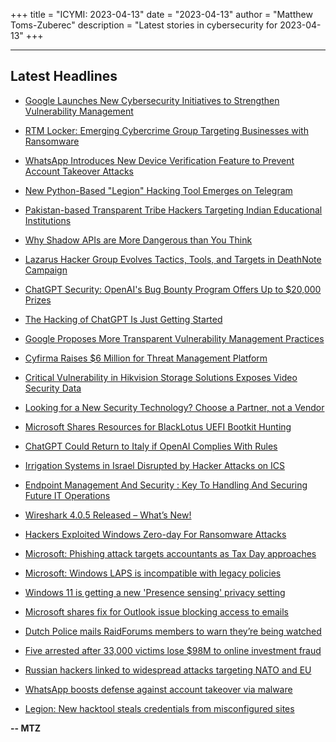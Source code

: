 +++
title = "ICYMI: 2023-04-13"
date = "2023-04-13"
author = "Matthew Toms-Zuberec"
description = "Latest stories in cybersecurity for 2023-04-13"
+++

---------------------------------------------------------------------------
## Latest Headlines
- [Google Launches New Cybersecurity Initiatives to Strengthen Vulnerability Management](https://thehackernews.com/2023/04/google-launches-new-cybersecurity.html)

- [RTM Locker: Emerging Cybercrime Group Targeting Businesses with Ransomware](https://thehackernews.com/2023/04/rtm-locker-emerging-cybercrime-group.html)

- [WhatsApp Introduces New Device Verification Feature to Prevent Account Takeover Attacks](https://thehackernews.com/2023/04/whatsapp-introduces-new-device.html)

- [New Python-Based "Legion" Hacking Tool Emerges on Telegram](https://thehackernews.com/2023/04/new-python-based-legion-hacking-tool.html)

- [Pakistan-based Transparent Tribe Hackers Targeting Indian Educational Institutions](https://thehackernews.com/2023/04/pakistan-based-transparent-tribe.html)

- [Why Shadow APIs are More Dangerous than You Think](https://thehackernews.com/2023/04/why-shadow-apis-are-more-dangerous-than.html)

- [Lazarus Hacker Group Evolves Tactics, Tools, and Targets in DeathNote Campaign](https://thehackernews.com/2023/04/lazarus-hacker-group-evolves-tactics.html)

- [ChatGPT Security: OpenAI's Bug Bounty Program Offers Up to $20,000 Prizes](https://thehackernews.com/2023/04/chatgpt-security-openais-bug-bounty.html)

- [The Hacking of ChatGPT Is Just Getting Started](https://www.wired.com/story/chatgpt-jailbreak-generative-ai-hacking/)

- [Google Proposes More Transparent Vulnerability Management Practices](https://www.securityweek.com/google-proposes-more-transparent-vulnerability-management-practices/)

- [Cyfirma Raises $6 Million for Threat Management Platform](https://www.securityweek.com/cyfirma-raises-6-million-for-threat-management-platform/)

- [Critical Vulnerability in Hikvision Storage Solutions Exposes Video Security Data](https://www.securityweek.com/critical-vulnerability-in-hikvision-storage-solutions-exposes-video-security-data/)

- [Looking for a New Security Technology? Choose a Partner, not a Vendor](https://www.securityweek.com/looking-for-a-new-security-technology-choose-a-partner-not-a-vendor/)

- [Microsoft Shares Resources for BlackLotus UEFI Bootkit Hunting](https://www.securityweek.com/microsoft-shares-resources-for-blacklotus-uefi-bootkit-hunting/)

- [ChatGPT Could Return to Italy if OpenAI Complies With Rules](https://www.securityweek.com/chatgpt-could-return-to-italy-if-openai-complies-with-rules/)

- [Irrigation Systems in Israel Disrupted by Hacker Attacks on ICS](https://www.securityweek.com/irrigation-systems-in-israel-disrupted-by-hacker-attacks-on-ics/)

- [Endpoint Management And Security : Key To Handling And Securing Future IT Operations](https://cybersecuritynews.com/endpoint-management/)

- [Wireshark 4.0.5 Released – What’s New!](https://cybersecuritynews.com/wireshark-4-0-5/)

- [Hackers Exploited Windows Zero-day For Ransomware Attacks](https://cybersecuritynews.com/hackers-windows-zero-day/)

- [Microsoft: Phishing attack targets accountants as Tax Day approaches](https://www.bleepingcomputer.com/news/security/microsoft-phishing-attack-targets-accountants-as-tax-day-approaches/)

- [Microsoft: Windows LAPS is incompatible with legacy policies](https://www.bleepingcomputer.com/news/microsoft/microsoft-windows-laps-is-incompatible-with-legacy-policies/)

- [Windows 11 is getting a new 'Presence sensing' privacy setting](https://www.bleepingcomputer.com/news/microsoft/windows-11-is-getting-a-new-presence-sensing-privacy-setting/)

- [Microsoft shares fix for Outlook issue blocking access to emails](https://www.bleepingcomputer.com/news/microsoft/microsoft-shares-fix-for-outlook-issue-blocking-access-to-emails/)

- [Dutch Police mails RaidForums members to warn they’re being watched](https://www.bleepingcomputer.com/news/security/dutch-police-mails-raidforums-members-to-warn-theyre-being-watched/)

- [Five arrested after 33,000 victims lose $98M to online investment fraud](https://www.bleepingcomputer.com/news/security/five-arrested-after-33-000-victims-lose-98m-to-online-investment-fraud/)

- [Russian hackers linked to widespread attacks targeting NATO and EU](https://www.bleepingcomputer.com/news/security/russian-hackers-linked-to-widespread-attacks-targeting-nato-and-eu/)

- [WhatsApp boosts defense against account takeover via malware](https://www.bleepingcomputer.com/news/security/whatsapp-boosts-defense-against-account-takeover-via-malware/)

- [Legion: New hacktool steals credentials from misconfigured sites](https://www.bleepingcomputer.com/news/security/legion-new-hacktool-steals-credentials-from-misconfigured-sites/)

**-- MTZ**
